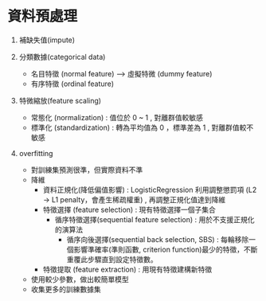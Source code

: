 # 資料預處理
1. 補缺失值(impute)


2. 分類數據(categorical data)
    * 名目特徵 (normal feature) --> 虛擬特微 (dummy feature)
    * 有序特徵 (ordinal feature)

3. 特微縮放(feature scaling)
    * 常態化 (normalization) : 值位於 0 ~ 1 , 對離群值較敏感
    * 標準化 (standardization) : 轉為平均值為 0 ，標準差為 1 , 對離群值較不敏感

4. overfitting
    * 對訓練集預測很準，但實際資料不準
    * 降維
      - 資料正規化(降低偏值影響) : LogisticRegression 利用調整懲罰項 (L2 -> L1 penalty，會產生稀疏權重) , 再調整正規化值達到降維
      - 特徵選擇 (feature selection) : 現有特徵選擇一個子集合
        - 循序特徵選擇(sequential feature selection) : 用於不支援正規化的演算法
          - 循序向後選擇(sequential back selection, SBS) : 每輪移除一個影響準確率(準則函數, criterion function)最少的特徵，不斷重覆此步驟直到設定特徵數。 
      - 特徵提取 (feature extraction) : 用現有特徵建構新特徵
    * 使用較少參數，做出較簡單模型
    * 收集更多的訓練數據集
